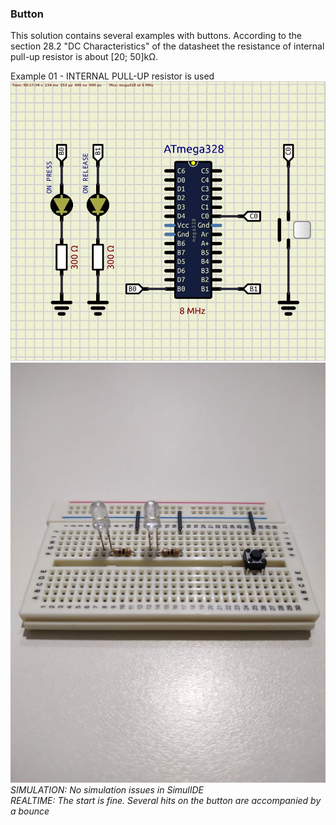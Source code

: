 ### Button

This solution contains several examples with buttons. According to the section 28.2 "DC Characteristics" of the datasheet the resistance of internal pull-up resistor is about [20; 50]kΩ.  

Example 01 - INTERNAL PULL-UP resistor is used  
<img src="01-internal-pull-up/scheme.jpeg">  
<img src="01-internal-pull-up/photo.jpg">  
*SIMULATION: No simulation issues in SimulIDE*  
*REALTIME: The start is fine. Several hits on the button are accompanied by a bounce*  
